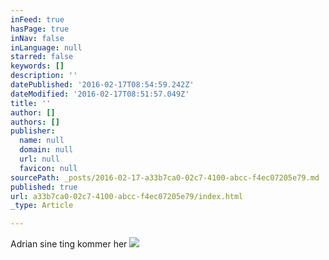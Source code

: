 ```yaml
---
inFeed: true
hasPage: true
inNav: false
inLanguage: null
starred: false
keywords: []
description: ''
datePublished: '2016-02-17T08:54:59.242Z'
dateModified: '2016-02-17T08:51:57.049Z'
title: ''
author: []
authors: []
publisher:
  name: null
  domain: null
  url: null
  favicon: null
sourcePath: _posts/2016-02-17-a33b7ca0-02c7-4100-abcc-f4ec07205e79.md
published: true
url: a33b7ca0-02c7-4100-abcc-f4ec07205e79/index.html
_type: Article

---
```

Adrian sine ting kommer her
![](https://the-grid-user-content.s3-us-west-2.amazonaws.com/2e7fde4e-f635-4164-b2f4-1010833e0668.jpg)